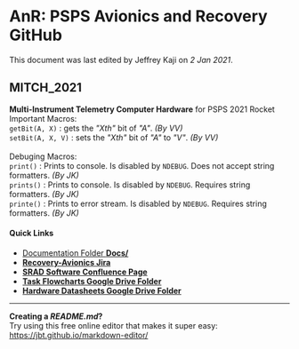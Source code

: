 # AnR: PSPS Avionics and Recovery GitHub
This document was last edited by Jeffrey Kaji on *2 Jan 2021*. <br/>

## MITCH_2021
**Multi-Instrument Telemetry Computer Hardware** for PSPS 2021 Rocket<br> 
Important Macros: <br>
``getBit(A, X)`` : gets the *"Xth"* bit of *"A"*. _(By VV)_<br>
``setBit(A, X, V)`` : sets the *"Xth"* bit of *"A"* to *"V"*. _(By VV)_ <br><br>
Debuging Macros: <br>
``print()`` : Prints to console. Is disabled by ``NDEBUG``. Does not accept string formatters. _(By JK)_ <br>
``prints()`` : Prints to console. Is disabled by ``NDEBUG``. Requires string formatters. _(By JK)_ <br>
``printe()`` : Prints to error stream. Is disabled by ``NDEBUG``. Requires string formatters. _(By JK)_ <br>

#### Quick Links
* [Documentation Folder **Docs/**](../Docs/README.md)
* [**Recovery-Avionics Jira**](https://psps-recovery-avionics.atlassian.net/jira/software/projects/AV/boards/2)
* [**SRAD Software Confluence Page**](https://psps-recovery-avionics.atlassian.net/wiki/spaces/PSPS/pages/31457281/SRAD+Software)
* [**Task Flowcharts Google Drive Folder**](https://drive.google.com/drive/u/0/folders/1KGmiUlNgTaysgdSle6QIzn_O4cT77nek)
* [**Hardware Datasheets Google Drive Folder**](https://drive.google.com/drive/u/0/folders/14jC0XhoOVIF4Ko5ylgHbCWUhaxgak8n0)

---
**Creating a *README.md*?** <br />
 Try using this free online editor that makes it super easy: 
<https://jbt.github.io/markdown-editor/>